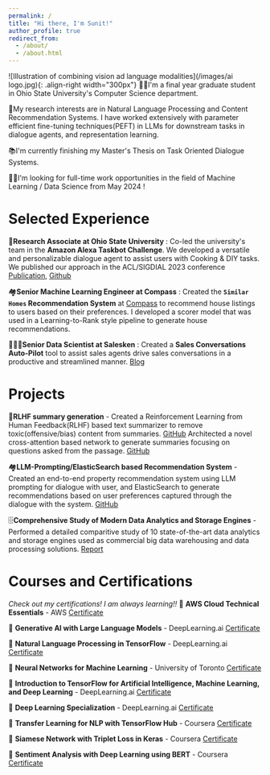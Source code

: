 ```yaml
---
permalink: /
title: "Hi there, I'm Sunit!"
author_profile: true
redirect_from: 
  - /about/
  - /about.html
---
```



![Illustration of combining vision ad language modalities](/images/ai logo.jpg){: .align-right width="300px"}
👨‍💻I'm a final year graduate student in Ohio State University's Computer Science department.

🔬My research interests are in Natural Language Processing and Content Recommendation Systems. I have worked extensively with parameter efficient fine-tuning techniques(PEFT) in LLMs for downstream tasks in dialogue agents, and representation learning.

📚I'm currently finishing my Master's Thesis on Task Oriented Dialogue Systems.

👨‍💼I'm looking for full-time work opportunities in the field of Machine Learning / Data Science from May 2024 !

# Selected Experience
🤖**Research Associate at Ohio State University** : Co-led the university's team in the **Amazon Alexa Taskbot Challenge**. We developed a versatile and personalizable dialogue agent to assist users with Cooking & DIY tasks. We published our approach in the ACL/SIGDIAL 2023 conference [Publication](https://aclanthology.org/2023.sigdial-1.19/), [Github](https://github.com/iwinterknight/TacoBot)

🏘️**Senior Machine Learning Engineer at Compass** : Created the **`Similar Homes` Recommendation System** at [Compass](https://www.compass.com/for-rent/manhattan-ny/) to recommend house listings to users based on their preferences. I developed a scorer model that was used in a Learning-to-Rank style pipeline to generate house recommendations.

🧑🏻‍💼**Senior Data Scientist at Salesken** : Created a **Sales Conversations Auto-Pilot** tool to assist sales agents drive sales conversations in a productive and streamlined manner. [Blog](https://www.salesken.ai/blog/signal-conversation-tracking)

# Projects
🤖**RLHF summary generation** - Created a Reinforcement Learning from Human Feedback(RLHF) based text summarizer to remove toxic(offensive/bias) content from summaries. [GitHub](https://github.com/iwinterknight/RLHF-Summary-Detoxifier)
Architected a novel cross-attention based network to generate summaries focusing on questions asked from the passage. [GitHub](https://github.com/iwinterknight/LLMs_Cross_Task_Colab)

🏘️**LLM-Prompting/ElasticSearch based Recommendation System** - Created an end-to-end property recommendation system using LLM prompting for dialogue with user, and ElasticSearch to generate recommendations based on user preferences captured through the dialogue with the system. [GitHub](https://github.com/iwinterknight/Property-Recommendation-System)

🗄️**Comprehensive Study of Modern Data Analytics and Storage Engines** - Performed a detailed comparitive study of 10 state-of-the-art data analytics and storage engines used as commercial big data warehousing and data processing solutions. [Report](/files/DatabaseSystems.pdf)

# Courses and Certifications
_Check out my certifications! I am always learning!!_
📖 **AWS Cloud Technical Essentials** - AWS [Certificate](https://coursera.org/share/5fca237b7c7400c97aad8745162c9c29)

📖 **Generative AI with Large Language Models** - DeepLearning.ai [Certificate](https://coursera.org/share/1c02e8019b8de5d2a2c8cb87f020e5ee)

📖 **Natural Language Processing in TensorFlow** - DeepLearning.ai [Certificate](https://coursera.org/share/0985c7ae4be0fc269d5a2a7a7a0b22cc)

📖 **Neural Networks for Machine Learning** - University of Toronto [Certificate](https://coursera.org/share/438901408a9758270193887019f8e0ff)

📖 **Introduction to TensorFlow for Artificial Intelligence, Machine Learning, and Deep Learning** - DeepLearning.ai [Certificate](https://coursera.org/share/be377a5548b24daadbba4989e5cc17b9)

📖 **Deep Learning Specialization** - DeepLearning.ai [Certificate](https://coursera.org/share/9198bf9e5641668612752b5cd17be8a2)

📖 **Transfer Learning for NLP with TensorFlow Hub** - Coursera [Certificate](https://coursera.org/share/2a7e3b0a7050eafabd4c3879c0a0922f)

📖 **Siamese Network with Triplet Loss in Keras** - Coursera [Certificate](https://coursera.org/share/38224bbea614c33a57f26dcfc14fb680)

📖 **Sentiment Analysis with Deep Learning using BERT** - Coursera [Certificate](https://coursera.org/share/942e8318b8e6b0374f96a93bf7bcb183)



